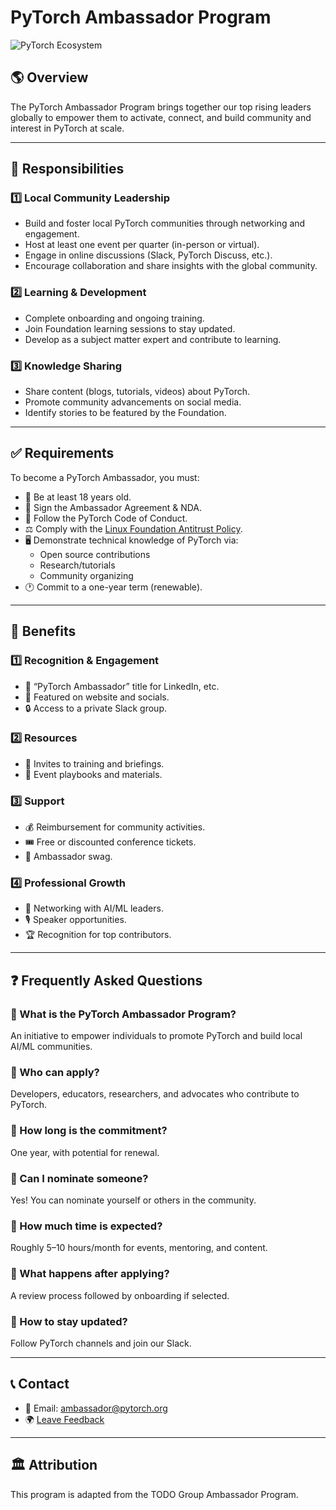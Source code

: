 # PyTorch Ambassador Program

![PyTorch Ecosystem](https://raw.githubusercontent.com/pytorch/pytorch/0d4cedaa47c7ee22042eb24e87eb3cfe95502404/docs/source/_static/img/pytorch-logo-dark.svg)

## 🌎 Overview
The PyTorch Ambassador Program brings together our top rising leaders globally to empower them to activate, connect, and build community and interest in PyTorch at scale.

---

## 🔹 Responsibilities

### 1️⃣ Local Community Leadership
- Build and foster local PyTorch communities through networking and engagement.
- Host at least one event per quarter (in-person or virtual).
- Engage in online discussions (Slack, PyTorch Discuss, etc.).
- Encourage collaboration and share insights with the global community.

### 2️⃣ Learning & Development
- Complete onboarding and ongoing training.
- Join Foundation learning sessions to stay updated.
- Develop as a subject matter expert and contribute to learning.

### 3️⃣ Knowledge Sharing
- Share content (blogs, tutorials, videos) about PyTorch.
- Promote community advancements on social media.
- Identify stories to be featured by the Foundation.

---

## ✅ Requirements
To become a PyTorch Ambassador, you must:
- 🎂 Be at least 18 years old.
- 📝 Sign the Ambassador Agreement & NDA.
- 📜 Follow the PyTorch Code of Conduct.
- ⚖️ Comply with the [Linux Foundation Antitrust Policy](https://www.linuxfoundation.org/legal/antitrust-policy).
- 🖥️ Demonstrate technical knowledge of PyTorch via:
  - Open source contributions
  - Research/tutorials
  - Community organizing
- 🕐 Commit to a one-year term (renewable).

---

## 🎁 Benefits

### 1️⃣ Recognition & Engagement
- 🏅 “PyTorch Ambassador” title for LinkedIn, etc.
- 🌟 Featured on website and socials.
- 🔒 Access to a private Slack group.

### 2️⃣ Resources
- 🎤 Invites to training and briefings.
- 📖 Event playbooks and materials.

### 3️⃣ Support
- 💰 Reimbursement for community activities.
- 🎟️ Free or discounted conference tickets.
- 🎁 Ambassador swag.

### 4️⃣ Professional Growth
- 🔗 Networking with AI/ML leaders.
- 🎙️ Speaker opportunities.
- 🏆 Recognition for top contributors.

---

## ❓ Frequently Asked Questions

### 🔹 What is the PyTorch Ambassador Program?
An initiative to empower individuals to promote PyTorch and build local AI/ML communities.

### 🔹 Who can apply?
Developers, educators, researchers, and advocates who contribute to PyTorch.

### 🔹 How long is the commitment?
One year, with potential for renewal.

### 🔹 Can I nominate someone?
Yes! You can nominate yourself or others in the community.

### 🔹 How much time is expected?
Roughly 5–10 hours/month for events, mentoring, and content.

### 🔹 What happens after applying?
A review process followed by onboarding if selected.

### 🔹 How to stay updated?
Follow PyTorch channels and join our Slack.

---

## 📞 Contact

- 📧 Email: ambassador@pytorch.org
- 🌍 [Leave Feedback](https://github.com/pytorch-fdn/foundation-initiative/issues/new?template=feedback.yml&title=%5BFeedback%5D%20)

---

## 🏛 Attribution
This program is adapted from the TODO Group Ambassador Program.
